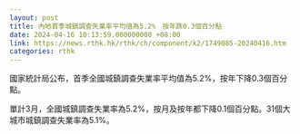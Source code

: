 ```yaml
---
layout: post
title: 內地首季城鎮調查失業率平均值為5.2%　按年跌0.3個百分點
date: 2024-04-16 10:13:59.000000000 +08:00
link: https://news.rthk.hk/rthk/ch/component/k2/1749085-20240416.htm
categories: rthk
---
```


國家統計局公布，首季全國城鎮調查失業率平均值為5.2%，按年下降0.3個百分點。

單計3月，全國城鎮調查失業率為5.2%，按月及按年都下降0.1個百分點。31個大城市城鎮調查失業率為5.1%。
